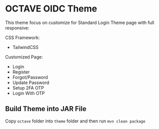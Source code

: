 # OCTAVE OIDC Theme 


This theme focus on customize for Standard Login Theme page with full responsive:

CSS Framework:

- TailwindCSS

Customized Page:

- Login
- Register
- Forgot/Password
- Update Password
- Setup 2FA OTP
- Login With OTP

## Build Theme into JAR File

Copy `octave` folder into `theme` folder and then run `mvn clean package`
